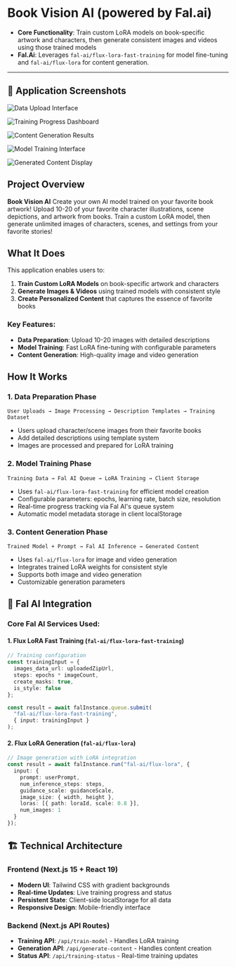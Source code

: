# Book Vision AI (powered by Fal.ai)

- **Core Functionality**: Train custom LoRA models on book-specific artwork and characters, then generate consistent images and videos using those trained models
- **Fal.Ai**: Leverages `fal-ai/flux-lora-fast-training` for model fine-tuning and `fal-ai/flux-lora` for content generation.

---

## 📸 Application Screenshots

![Data Upload Interface](https://github.com/user-attachments/assets/b95d7e48-75c4-4ad5-8af1-9f305da6750e)

![Training Progress Dashboard](https://github.com/user-attachments/assets/6cdcfcc2-b268-4713-9b37-43f74c4f47d8)

![Content Generation Results](https://github.com/user-attachments/assets/3643c319-cdfb-4787-a119-91bd73350494)

![Model Training Interface](https://github.com/user-attachments/assets/554d3c1c-2fae-4aa6-8264-87103acf8ce9)

![Generated Content Display](https://github.com/user-attachments/assets/e4829c87-24c6-4ca3-b0f0-51377d7890a9)
## Project Overview

**Book Vision AI** Create your own AI model trained on your favorite book artwork! Upload 10-20 of your favorite character illustrations, scene depictions, and artwork from books. Train a custom LoRA model, then generate unlimited images of characters, scenes, and settings from your favorite stories!

## What It Does

This application enables users to:

1. **Train Custom LoRA Models** on book-specific artwork and characters
2. **Generate Images & Videos** using trained models with consistent style
3. **Create Personalized Content** that captures the essence of favorite books

### Key Features:
- **Data Preparation**: Upload 10-20 images with detailed descriptions
- **Model Training**: Fast LoRA fine-tuning with configurable parameters
- **Content Generation**: High-quality image and video generation

## How It Works

### 1. Data Preparation Phase
```
User Uploads → Image Processing → Description Templates → Training Dataset
```
- Users upload character/scene images from their favorite books
- Add detailed descriptions using template system
- Images are processed and prepared for LoRA training

### 2. Model Training Phase
```
Training Data → Fal AI Queue → LoRA Training → Client Storage
```
- Uses `fal-ai/flux-lora-fast-training` for efficient model creation
- Configurable parameters: epochs, learning rate, batch size, resolution
- Real-time progress tracking via Fal AI's queue system
- Automatic model metadata storage in client localStorage

### 3. Content Generation Phase
```
Trained Model + Prompt → Fal AI Inference → Generated Content
```
- Uses `fal-ai/flux-lora` for image and video generation
- Integrates trained LoRA weights for consistent style
- Supports both image and video generation
- Customizable generation parameters

## 🔧 Fal AI Integration

### Core Fal AI Services Used:

#### 1. **Flux LoRA Fast Training** (`fal-ai/flux-lora-fast-training`)
```typescript
// Training configuration
const trainingInput = {
  images_data_url: uploadedZipUrl,
  steps: epochs * imageCount,
  create_masks: true,
  is_style: false
};

const result = await falInstance.queue.submit(
  "fal-ai/flux-lora-fast-training",
  { input: trainingInput }
);
```

#### 2. **Flux LoRA Generation** (`fal-ai/flux-lora`)
```typescript
// Image generation with LoRA integration
const result = await falInstance.run("fal-ai/flux-lora", {
  input: {
    prompt: userPrompt,
    num_inference_steps: steps,
    guidance_scale: guidanceScale,
    image_size: { width, height },
    loras: [{ path: loraId, scale: 0.8 }],
    num_images: 1
  }
});
```

## 🏗️ Technical Architecture

### Frontend (Next.js 15 + React 19)
- **Modern UI**: Tailwind CSS with gradient backgrounds
- **Real-time Updates**: Live training progress and status
- **Persistent State**: Client-side localStorage for all data
- **Responsive Design**: Mobile-friendly interface

### Backend (Next.js API Routes)
- **Training API**: `/api/train-model` - Handles LoRA training
- **Generation API**: `/api/generate-content` - Handles content creation
- **Status API**: `/api/training-status` - Real-time training updates
